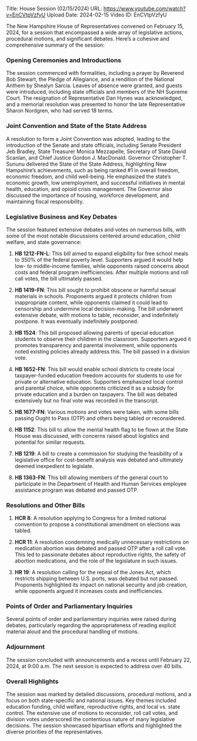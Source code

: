 Title: House Session (02/15/2024)
URL: https://www.youtube.com/watch?v=EnCVtpVzfyU
Upload Date: 2024-02-15
Video ID: EnCVtpVzfyU

The New Hampshire House of Representatives convened on February 15, 2024, for a session that encompassed a wide array of legislative actions, procedural motions, and significant debates. Here’s a cohesive and comprehensive summary of the session:

### Opening Ceremonies and Introductions
The session commenced with formalities, including a prayer by Reverend Bob Stewart, the Pledge of Allegiance, and a rendition of the National Anthem by Shealyn Sarcia. Leaves of absence were granted, and guests were introduced, including state officials and members of the NH Supreme Court. The resignation of Representative Dan Hynes was acknowledged, and a memorial resolution was presented to honor the late Representative Sharon Nordgren, who had served 18 terms.

### Joint Convention and State of the State Address
A resolution to form a Joint Convention was adopted, leading to the introduction of the Senate and state officials, including Senate President Jeb Bradley, State Treasurer Monica Mezzapelle, Secretary of State David Scanlan, and Chief Justice Gordon J. MacDonald. Governor Christopher T. Sununu delivered the State of the State Address, highlighting New Hampshire’s achievements, such as being ranked #1 in overall freedom, economic freedom, and child well-being. He emphasized the state’s economic growth, low unemployment, and successful initiatives in mental health, education, and opioid crisis management. The Governor also discussed the importance of housing, workforce development, and maintaining fiscal responsibility.

### Legislative Business and Key Debates
The session featured extensive debates and votes on numerous bills, with some of the most notable discussions centered around education, child welfare, and state governance:

1. **HB 1212-FN-L**: This bill aimed to expand eligibility for free school meals to 350% of the federal poverty level. Supporters argued it would help low- to middle-income families, while opponents raised concerns about costs and federal program inefficiencies. After multiple motions and roll call votes, the bill ultimately passed.

2. **HB 1419-FN**: This bill sought to prohibit obscene or harmful sexual materials in schools. Proponents argued it protects children from inappropriate content, while opponents claimed it could lead to censorship and undermine local decision-making. The bill underwent extensive debate, with motions to table, reconsider, and indefinitely postpone. It was eventually indefinitely postponed.

3. **HB 1524**: This bill proposed allowing parents of special education students to observe their children in the classroom. Supporters argued it promotes transparency and parental involvement, while opponents noted existing policies already address this. The bill passed in a division vote.

4. **HB 1652-FN**: This bill would enable school districts to create local taxpayer-funded education freedom accounts for students to use for private or alternative education. Supporters emphasized local control and parental choice, while opponents criticized it as a subsidy for private education and a burden on taxpayers. The bill was debated extensively but no final vote was recorded in the transcript.

5. **HB 1677-FN**: Various motions and votes were taken, with some bills passing Ought to Pass (OTP) and others being tabled or reconsidered.

6. **HB 1152**: This bill to allow the mental health flag to be flown at the State House was discussed, with concerns raised about logistics and potential for similar requests.

7. **HB 1219**: A bill to create a commission for studying the feasibility of a legislative office for cost-benefit analysis was debated and ultimately deemed inexpedient to legislate.

8. **HB 1363-FN**: This bill allowing members of the general court to participate in the Department of Health and Human Services employee assistance program was debated and passed OTP.

### Resolutions and Other Bills
1. **HCR 8**: A resolution applying to Congress for a limited national convention to propose a constitutional amendment on elections was tabled.

2. **HCR 11**: A resolution condemning medically unnecessary restrictions on medication abortion was debated and passed OTP after a roll call vote. This led to passionate debates about reproductive rights, the safety of abortion medications, and the role of the legislature in such issues.

3. **HR 19**: A resolution calling for the repeal of the Jones Act, which restricts shipping between U.S. ports, was debated but not passed. Proponents highlighted its impact on national security and job creation, while opponents argued it increases costs and inefficiencies.

### Points of Order and Parliamentary Inquiries
Several points of order and parliamentary inquiries were raised during debates, particularly regarding the appropriateness of reading explicit material aloud and the procedural handling of motions.

### Adjournment
The session concluded with announcements and a recess until February 22, 2024, at 9:00 a.m. The next session is expected to address over 40 bills.

### Overall Highlights
The session was marked by detailed discussions, procedural motions, and a focus on both state-specific and national issues. Key themes included education funding, child welfare, reproductive rights, and local vs. state control. The extensive use of motions to reconsider, roll call votes, and division votes underscored the contentious nature of many legislative decisions. The session showcased bipartisan efforts and highlighted the diverse priorities of the representatives.